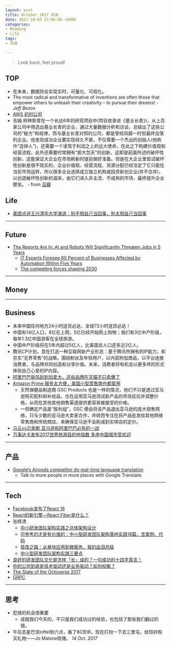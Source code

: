 ```yaml
---
layout: post
title: October 2017 月读
date: 2017-10-03 17:06:00 +0800
categories:
- Reading
- Life
tags:
- 月读

---
```


<blockquote class="blockquote-center">
<p>Look back, feel proud!</p>
</blockquote>

## TOP

- 在未来，数据将会实现实时、可量化、可视化。
- The most radical and transformative of inventions are often those that empower others to unleash their creativity – to pursue their dreams! *- Jeff Bezos*
- [AWS 初创公司](https://aws.amazon.com/cn/startups/)
- 吉姆.柯林斯曾在一个长达6年的研究项目中(项目收录进《基业长青》)，从上百家公司中筛选出基业长青的企业，通过大量数据分析和访谈，总结出了这些公司的“秘方”和规律，而与基业长青对照的公司，都是曾经风靡一时但最终没落的企业。他发现成功企业要实现经久不衰，不仅需要一个杰出的创始人(他称作“造钟人”)，还需要一个凌驾于利润之上的远大使命，在此之下构建价值观和经营流程，此外还需要时常拥有“胆大包天”的创新，这即是前面所述的破坏性创新，这能保证大企业在市场刷新时提前做好准备。但是在大企业里尝试破坏性创新是很不现实的，企业价值观、经营流程、资源分配已经注定了它只能在当前市场运转，所以很多企业选择成立独立机构或投资新创企业(并不合并)，以创造破坏性创新的温床，由它们进入非主流、不成熟的市场，最终提升企业壁垒。 - from [豆瓣](https://book.douban.com/review/6201925/)


## Life

- [美团点评王兴清华大学演讲：别不把自己当回事，别太把自己当回事](https://36kr.com/p/5095421.html)

----

## Future

- [The Reports Are In: AI and Robots Will Significantly Threaten Jobs in 5 Years](https://futurism.com/reports-ai-robots-threaten-jobs-5-years/)
	- [IT Experts Foresee 60 Percent of Businesses Affected by Automation Within Five Years](https://futurism.com/it-experts-foresee-60-percent-of-businesses-affected-by-automation-within-five-years/)
	- [The competing forces shaping 2030](http://www.pwc.com/us/futureworkforce)


----

## Money


----

## Business

- 未来中国任何地方24小时送货必达，全球72小时送货必达！
- 中国有14亿人口，8亿在上网，5亿已经开始网上购物；我们有3亿中产阶级，每年1.3亿中国游客在全球旅游。
- 中国中产阶级将在5年内超过5亿人，比美国总人口还多近2亿人。
- 腾讯CP计划，意在打造一种互联网新产业形态：基于腾讯所拥有的IP能力，和京东“无界零售”的战略，围绕粉丝及年轻用户，以内容附加商品，以平台连接消费者，与品牌共同创造和分享价值。未来，消费者将有机会以更多样的形式体验自己心爱的IP内容。
- [阿里巴巴旋风刮到加拿大，这些品牌在天猫不只卖爆了](https://www.sohu.com/a/194517543_114930)
- [Amazon Prime 服务太方便，美国小型零售商也都爱用](http://www.sohu.com/a/194860291_115161)
	- 天然保健品制造商 GSC Products 也是一样的情况，他们不只是透过亚马逊购买配料和补给品，也在运用亚马逊测试新产品的市场反应并调整价格，从而在其他其他销售渠道提供更容易被接受的价格。
	- 一但确定产品是“胜利组”，GSC 便会将该产品退出亚马逊的庞大销售网络，只与少数的亚马逊大卖家合作，并转而专注在将产品批发给其他网络零售商和传统商店，来确保亚马逊不会削减到实体店的定价。
- [马云vs贝索斯 亚马逊和阿里巴巴必有的一战](http://www.dsb.cn/64480.html)
- [万事达卡发布2017世界旅游目的地指数 多座中国城市受欢迎](http://www.travelweekly-china.com/61769)



----

## 产品

- [Google’s Airpods competitor do real-time language translation](https://techcrunch.com/2017/10/04/googles-airpods-competitor-do-real-time-language-translation/)
	- Talk to more people in more places with Google Translate.

----

## Tech

- [Facebook发布了React 16](https://mp.weixin.qq.com/s?__biz=MzIwNjQwMzUwMQ==&mid=2247485470&idx=1&sn=a1ebade3f432e2ca3b5639335a4aaac5)
- [React的新引擎—React Fiber是什么？](https://mp.weixin.qq.com/s?__biz=MzIwNjQwMzUwMQ==&mid=2247485343&idx=1&sn=19d362e06fc50c51228c4cff541bf875)
- 张辉清
	- [中小研发团队架构实践之总体架构设计](https://mp.weixin.qq.com/s?__biz=MjM5MDE0Mjc4MA==&mid=2650998176&idx=1&sn=968965208a80dbc3434858d0bdfa82f1)
	- [可参考的才是有价值的：中小型研发团队架构落地实践18篇，含案例、代码](https://mp.weixin.qq.com/s?__biz=MjM5MDE0Mjc4MA==&mid=2650998168&idx=1&sn=d523142085e613475b73fb5ada13e292)
	- [技改之路：从单块应用到微服务，我的血泪总结](http://www.infoq.com/cn/articles/from-single-app-to-micro-service)
	- [中小型研发团队架构实践三要点](https://mp.weixin.qq.com/s?__biz=MzIwMzg1ODcwMw==&mid=2247486905&idx=1&sn=e562243e2ba9330ac70f6546cf7da222)
- [良好的研发团队文化是怎样「长」成的？一句成功的十四字真言！](https://mp.weixin.qq.com/s?__biz=MjM5MDE0Mjc4MA==&mid=2650995465&idx=1&sn=a6c12b7290076f74da2533c0f3020753)
- [你的公司到底是技术驱动还是业务驱动？如何权衡？](https://mp.weixin.qq.com/s?__biz=MzIwMzg1ODcwMw==&mid=2247486356&idx=1&sn=33adebafddf1b618f4ac5d956c864ac2)
- [The State of the Octoverse 2017](https://octoverse.github.com/)
- [GRPC](https://grpc.io/)


----

## 思考

- 犯错的机会很重要
	- 成就我们今天的，不只是我们成功过的经验，也包括了那些我们翻过的错。
- 午后去星巴克loftel到六点，看了80页IB，现在打扮一下去三里屯，给钰铃购买礼物——Jo Malone玫瑰。 *14 Oct. 2017*